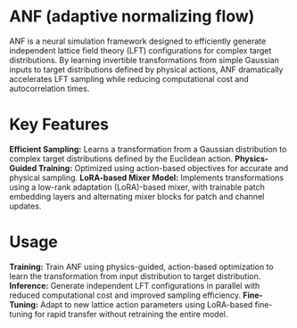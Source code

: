 # ANF (adaptive normalizing flow)


ANF is a neural simulation framework designed to efficiently generate independent lattice field theory (LFT) configurations for complex target distributions. By learning invertible transformations from simple Gaussian inputs to target distributions defined by physical actions, ANF dramatically accelerates LFT sampling while reducing computational cost and autocorrelation times.

# Key Features

**Efficient Sampling:** Learns a transformation from a Gaussian distribution to complex target distributions defined by the Euclidean action.
**Physics-Guided Training:** Optimized using action-based objectives for accurate and physical sampling.
**LoRA-based Mixer Model:** Implements transformations using a low-rank adaptation (LoRA)-based mixer, with trainable patch embedding layers and alternating mixer blocks for patch and channel updates.

# Usage
**Training:** Train ANF using physics-guided, action-based optimization to learn the transformation from input distribution to target distribution.
**Inference:** Generate independent LFT configurations in parallel with reduced computational cost and improved sampling efficiency.
**Fine-Tuning:** Adapt to new lattice action parameters using LoRA-based fine-tuning for rapid transfer without retraining the entire model.
